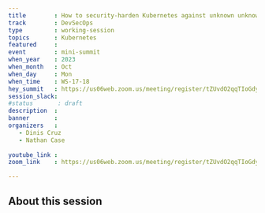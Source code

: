 ```yaml
---
title        : How to security-harden Kubernetes against unknown unknowns
track        : DevSecOps
type         : working-session
topics       : Kubernetes
featured     :
event        : mini-summit
when_year    : 2023
when_month   : Oct
when_day     : Mon
when_time    : WS-17-18
hey_summit   : https://us06web.zoom.us/meeting/register/tZUvdO2qqTIoGdyk4oKgHK48W1-Dj5cvXEuk
session_slack:
#status       : draft
description  :
banner       : 
organizers   :
   - Dinis Cruz
   - Nathan Case
  
youtube_link : 
zoom_link    : https://us06web.zoom.us/meeting/register/tZUvdO2qqTIoGdyk4oKgHK48W1-Dj5cvXEuk

---
```



## About this session
